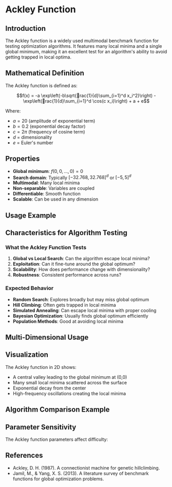 # Ackley Function

## Introduction

The Ackley function is a widely used multimodal benchmark function for testing optimization algorithms. It features many local minima and a single global minimum, making it an excellent test for an algorithm's ability to avoid getting trapped in local optima.

## Mathematical Definition

The Ackley function is defined as:

$$f(x) = -a \exp\left(-b\sqrt{rac{1}{d}\sum_{i=1}^d x_i^2}\right) - \exp\left(rac{1}{d}\sum_{i=1}^d \cos(c x_i)\right) + a + e$$

Where:
- $a = 20$ (amplitude of exponential term)
- $b = 0.2$ (exponential decay factor)  
- $c = 2\pi$ (frequency of cosine term)
- $d$ = dimensionality
- $e$ = Euler's number

## Properties

- **Global minimum**: $f(0, 0, ..., 0) = 0$
- **Search domain**: Typically $[-32.768, 32.768]^d$ or $[-5, 5]^d$
- **Multimodal**: Many local minima
- **Non-separable**: Variables are coupled
- **Differentiable**: Smooth function
- **Scalable**: Can be used in any dimension

## Usage Example



## Characteristics for Algorithm Testing

### What the Ackley Function Tests

1. **Global vs Local Search**: Can the algorithm escape local minima?
2. **Exploitation**: Can it fine-tune around the global optimum?
3. **Scalability**: How does performance change with dimensionality?
4. **Robustness**: Consistent performance across runs?

### Expected Behavior

- **Random Search**: Explores broadly but may miss global optimum
- **Hill Climbing**: Often gets trapped in local minima
- **Simulated Annealing**: Can escape local minima with proper cooling
- **Bayesian Optimization**: Usually finds global optimum efficiently
- **Population Methods**: Good at avoiding local minima

## Multi-Dimensional Usage



## Visualization

The Ackley function in 2D shows:
- A central valley leading to the global minimum at (0,0)
- Many small local minima scattered across the surface
- Exponential decay from the center
- High-frequency oscillations creating the local minima

## Algorithm Comparison Example



## Parameter Sensitivity

The Ackley function parameters affect difficulty:



## References

- Ackley, D. H. (1987). A connectionist machine for genetic hillclimbing.
- Jamil, M., & Yang, X. S. (2013). A literature survey of benchmark functions for global optimization problems.
